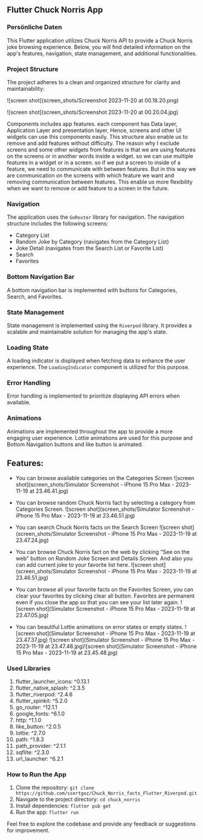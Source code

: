 
## Flutter Chuck Norris App

### Persönliche Daten

This Flutter application utilizes Chuck Norris API to provide a Chuck Norris joke browsing experience. Below, you will find detailed information on the app's features, navigation, state management, and additional functionalities.

### Project Structure

The project adheres to a clean and organized structure for clarity and maintainability:

![screen shot](screen_shots/Screenshot 2023-11-20 at 00.18.20.png)

![screen shot](screen_shots/Screenshot 2023-11-20 at 00.20.04.jpg)

Components includes app features. each component has Data layer, Application Layer and presentation layer, Hence, screens and other UI widgets can use this components easily. This structure also enable us to remove and add features without difficulty. The reason why I exclude screens and some other widgets from features is that we are using features on the screens or in another words inside a widget. so we can use multiple features in a widget or in a screen. so if we put a screen to inside of a feature, we need to communicate with between features. But in this way we are communication on the screens with which feature we want and removing communication between features. This enable us more flexibility when we want to remove or add feature to a screen in the future.    

### Navigation

The application uses the `GoRouter` library for navigation. The navigation structure includes the following screens:

-   Category List
-   Random Joke by Category (navigates from the Category List)
-   Joke Detail (navigates from the Search List or Favorite List)
-   Search
-   Favorites

### Bottom Navigation Bar

A bottom navigation bar is implemented with buttons for Categories, Search, and Favorites. 

### State Management

State management is implemented using the `Riverpod` library. It provides a scalable and maintainable solution for managing the app's state.

### Loading State

A loading indicator is displayed when fetching data to enhance the user experience. The `LoadingIndicator` component is utilized for this purpose.


### Error Handling

Error handling is implemented to prioritize displaying API errors when available. 

### Animations
Animations are implemented throughout the app to provide a more engaging user experience. Lottie animations are used for this purpose and Bottom Navigation buttons and like button is animated. 

## Features:

* You can browse available categories on the Categories Screen
![screen shot](screen_shots/Simulator Screenshot - iPhone 15 Pro Max - 2023-11-19 at 23.46.41.jpg)


* You can browse random Chuck Norris fact by selecting a category from Categories Screen.
![screen shot](screen_shots/Simulator Screenshot - iPhone 15 Pro Max - 2023-11-19 at 23.46.51.jpg)


*  You can search Chuck Norris facts on the Search Screen
![screen shot](screen_shots/Simulator Screenshot - iPhone 15 Pro Max - 2023-11-19 at 23.47.24.jpg)


*  You can browse Chuck Norris fact on the web by clicking "See on the web" button on Random Joke Screen and Details Screen. And also you can add current joke to your favorite list here.
![screen shot](screen_shots/Simulator Screenshot - iPhone 15 Pro Max - 2023-11-19 at 23.46.51.jpg)


*  You can browse all your favorite facts on the Favorites Screen, you can clear your favorites by clicking clear all button. Favorites are permanent even if you close the app so that you can see your list later again.
![screen shot](Simulator Screenshot - iPhone 15 Pro Max - 2023-11-19 at 23.47.05.jpg)


*  You can beautiful Lottie animations on error states or empty states. 
![screen shot](Simulator Screenshot - iPhone 15 Pro Max - 2023-11-19 at 23.47.37.jpg) ![screen shot](Simulator Screenshot - iPhone 15 Pro Max - 2023-11-19 at 23.47.48.jpg)![screen shot](Simulator Screenshot - iPhone 15 Pro Max - 2023-11-19 at 23.45.48.jpg) 

### Used Libraries

 1. flutter_launcher_icons: ^0.13.1
 2. flutter_native_splash: ^2.3.5
 3. flutter_riverpod: ^2.4.6
 4. flutter_spinkit: ^5.2.0
 5. go_router: ^12.1.1
 6. google_fonts: ^6.1.0
 7. http: ^1.1.0
 8. like_button: ^2.0.5
 9. lottie: ^2.7.0
 10. path: ^1.8.3
 11. path_provider: ^2.1.1
 12. sqflite: ^2.3.0
 13. url_launcher: ^6.2.1

### How to Run the App

1.  Clone the repository: `git clone https://github.com/ssertgoz/Chuck_Norris_facts_Flutter_Riverpod.git`
2.  Navigate to the project directory: `cd chuck_norris`
3.  Install dependencies: `flutter pub get`
4.  Run the app: `flutter run`

Feel free to explore the codebase and provide any feedback or suggestions for improvement.
